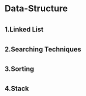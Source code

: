 # Data-Structure

# <h2>1.Linked List</h2>
# <h2>2.Searching Techniques</h2>
# <h2>3.Sorting</h2>
# <h2>4.Stack</h2>
